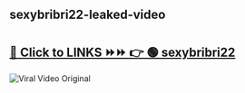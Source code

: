 
 ## sexybribri22-leaked-video 

# <h2><a href="https://clipsfans.com/sexybribri22&ref=git">🔗 Click to LINKS ⏩⏩ 👉 🟢 sexybribri22 </a></h2>

<a href="https://clipsfans.com/sexybribri22&ref=git" rel="nofollow" data-target="animated-image.originalLink"><img src="https://i.ibb.co.com/xMMVF88/686577567.gif" alt="Viral Video Original" style="max-width: 100%; display: inline-block;" data-target="animated-image.originalImage"></a>
